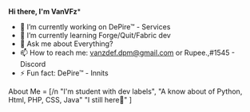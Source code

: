 **Hi there, I'm VanVFz***

- 🔭 I’m currently working on DePire™ - Services
- 🌱 I’m currently learning Forge/Quit/Fabric dev
- 💬 Ask me about Everything?
- 📫 How to reach me: vanzdef.dpm@gmail.com or Rupee.,#1545 - Discord
- ⚡ Fun fact: DePire™ - Innits

About Me = [/n
    "I'm student with dev labels",
    "A know about of Python, Html, PHP, CSS, Java"
    "I still here🍰"
]



 
